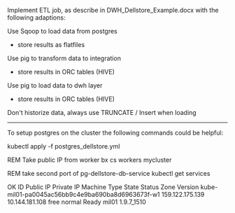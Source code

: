 Implement ETL job, as describe in DWH_Dellstore_Example.docx with the following adaptions:

Use Sqoop to load data from postgres
  - store results as flatfiles

Use pig to transform data to integration
   - store results in ORC tables (HIVE)

Use pig to load data to dwh layer
   - store results in ORC tables (HIVE)
  
Don't historize data, always use TRUNCATE / Insert when loading

---------------------

To setup postgres on the cluster the following commands could be helpful:

kubectl apply -f postgres_dellstore.yml

REM Take public IP from worker
bx cs workers mycluster   

REM take second port of pg-dellstore-db-service
kubectl get services


OK
ID                                                 Public IP         Private IP       Machine Type   State    Status   Zone    Version
kube-mil01-pa0045ac56bb9c4e9ba690ba8d6963673f-w1   159.122.175.139   10.144.181.108   free           normal   Ready    mil01   1.9.7_1510